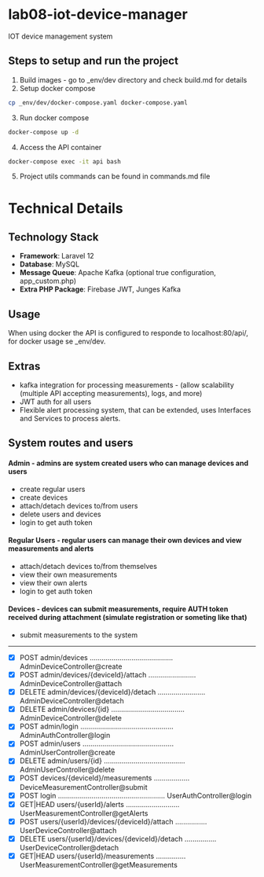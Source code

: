 # lab08-iot-device-manager
IOT device management system 

## Steps to setup and run the project

1. Build images - go to _env/dev directory and check build.md for details
2. Setup docker compose 
```bash
cp _env/dev/docker-compose.yaml docker-compose.yaml
```
3. Run docker compose
```bash
docker-compose up -d
```

4. Access the API container
```bash
docker-compose exec -it api bash
```

5. Project utils commands can be found in commands.md file

# Technical Details

## Technology Stack
- **Framework**: Laravel 12
- **Database**: MySQL
- **Message Queue**: Apache Kafka (optional true configuration, app_custom.php)
- **Extra PHP Package**: Firebase JWT, Junges Kafka

## Usage
When using docker the API is configured to responde to localhost:80/api/<endpoint>, for docker usage se _env/dev. 

## Extras
 - kafka integration for processing measurements - (allow scalability (multiple API accepting measurements), logs, and more)
 - JWT auth for all users
 - Flexible alert processing system, that can be extended, uses Interfaces and Services to process alerts.

## System routes and users  

#### Admin - admins are system created users who can manage devices and users
 - create regular users
 - create devices
 - attach/detach devices to/from users
 - delete users and devices
 - login to get auth token

#### Regular Users - regular users can manage their own devices and view measurements and alerts
- attach/detach devices to/from themselves
- view their own measurements
- view their own alerts
- login to get auth token

#### Devices - devices can submit measurements, require AUTH token received during attachment (simulate registration or someting like that)
- submit measurements to the system

------------------------------
- [x] POST       admin/devices .......................................... AdminDeviceController@create
- [x] POST       admin/devices/{deviceId}/attach ........................ AdminDeviceController@attach
- [x] DELETE     admin/devices/{deviceId}/detach ........................ AdminDeviceController@detach
- [x] DELETE     admin/devices/{id} ..................................... AdminDeviceController@delete
- [x] POST       admin/login ............................................... AdminAuthController@login
- [x] POST       admin/users .............................................. AdminUserController@create
- [x] DELETE     admin/users/{id} ......................................... AdminUserController@delete
- [X] POST       devices/{deviceId}/measurements .................. DeviceMeasurementController@submit
- [x] POST       login ...................................................... UserAuthController@login
- [X] GET|HEAD   users/{userId}/alerts ........................... UserMeasurementController@getAlerts
- [X] POST       users/{userId}/devices/{deviceId}/attach ................ UserDeviceController@attach
- [X] DELETE     users/{userId}/devices/{deviceId}/detach ................ UserDeviceController@detach
- [X] GET|HEAD   users/{userId}/measurements ............... UserMeasurementController@getMeasurements